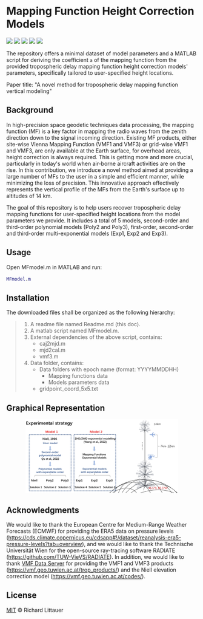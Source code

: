 # Mapping Function Height Correction Models 

![](https://img.shields.io/badge/version-1.0.0-green.svg) ![](https://img.shields.io/badge/platform-windows-orange.svg) ![](https://img.shields.io/badge/build-passing-brightgreen.svg) ![](https://img.shields.io/badge/compiler-matlab-yellow.svg) ![](https://img.shields.io/badge/license-MIT-ff69b4.svg)

The repository offers a minimal dataset of model parameters and a MATLAB script for deriving the coefficient `a` of the mapping function from the provided tropospheric delay mapping function height correction models' parameters, specifically tailored to user-specified height locations.

Paper title: "A novel method for tropospheric delay mapping function vertical modeling"

## Background

 In high-precision space geodetic techniques data processing, the mapping function (MF) is a key factor in mapping the radio waves from the zenith direction down to the signal incoming direction. Existing MF products, either site-wise Vienna Mapping Function (VMF1 and VMF3) or grid-wise VMF1 and VMF3, are only available at the Earth surface, for overhead areas, height correction is always required. This is getting more and more crucial, particularly in today's world when air-borne aircraft activities are on the rise. In this contribution, we introduce a novel method aimed at providing a large number of MFs to the user in a simple and efficient manner, while minimizing the loss of precision. This innovative approach effectively represents the vertical profile of the MFs from the Earth's surface up to altitudes of 14 km.

The goal of this repository is to help users recover tropospheric delay mapping functions for user-specified height locations from the model parameters we provide.  It includes a total of 5 models, second-order and third-order polynomial models (Poly2 and Poly3), first-order, second-order and third-order multi-exponential models (Exp1, Exp2 and Exp3).

## Usage

Open MFmodel.m in MATLAB and run:

```matlab
MFmodel.m
```

## Installation

The downloaded files shall be organized as the following hierarchy:

> 1. A readme file named Readme.md (this doc).
> 2. A matlab script named MFmodel.m.
> 3. External dependencies of the above script, contains:
>    - caj2mjd.m
>    - mjd2cal.m
>    - vmf3.m
> 4. Data folder, contains:
>    - Data folders with epoch name (format: YYYYMMDDHH)
>      - Mapping functions data
>      - Models parameters data
>    - gridpoint_coord_5x5.txt



## Graphical Representation

<div align=center>
<img src="./image/graphical-representation.png" width = 80%>
</div>

## Acknowledgments
We would like to thank the European Centre for Medium-Range Weather Forecasts (ECMWF) for providing the ERA5 data on pressure levels (https://cds.climate.copernicus.eu/cdsapp#!/dataset/reanalysis-era5-pressure-levels?tab=overview), and we would like to thank the Technische Universität Wien for the open-source ray-tracing software RADIATE (https://github.com/TUW-VieVS/RADIATE). In addition, we would like to thank [VMF Data Server](https://vmf.geo.tuwien.ac.at/) for providing the VMF1 and VMF3 products (https://vmf.geo.tuwien.ac.at/trop_products/) and the Niell elevation correction model (https://vmf.geo.tuwien.ac.at/codes/).

## License

[MIT](LICENSE) © Richard Littauer
